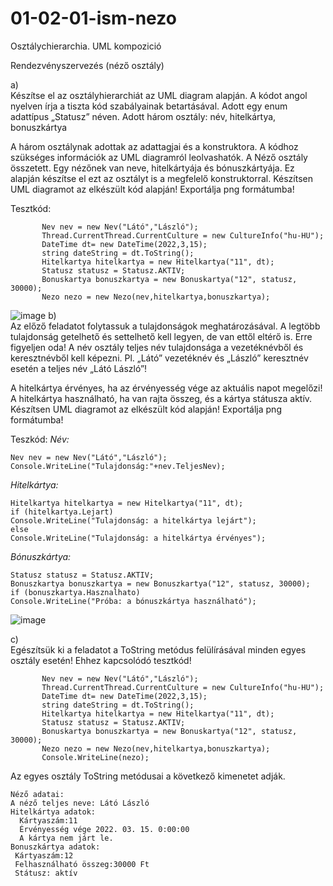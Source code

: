 # 01-02-01-ism-nezo
Osztálychierarchia. UML kompozició

Rendezvényszervezés (néző osztály)

a)  
Készítse el az osztályhierarchiát az UML diagram alapján. A kódot angol nyelven írja a tiszta kód szabályainak betartásával. Adott egy enum adattípus „Statusz” néven. Adott három osztály: név, hitelkártya, bonuszkártya

A három osztálynak adottak az adattagjai és a konstruktora. A kódhoz szükséges információk az UML diagramról leolvashatók.
A Néző osztály összetett. Egy nézőnek van neve, hitelkártyája és bónuszkártyája. Ez alapján készítse el ezt az osztályt is a megfelelő konstruktorral.
Készítsen UML diagramot az elkészült kód alapján! Exportálja png formátumba!

Tesztkód:  
```
       Nev nev = new Nev("Látó","László");  
       Thread.CurrentThread.CurrentCulture = new CultureInfo("hu-HU");  
       DateTime dt= new DateTime(2022,3,15);  
       string dateString = dt.ToString();  
       Hitelkartya hitelkartya = new Hitelkartya("11", dt);  
       Statusz statusz = Statusz.AKTIV;  
       Bonuskartya bonuszkartya = new Bonuskartya("12", statusz, 30000);
       Nezo nezo = new Nezo(nev,hitelkartya,bonuszkartya);
```
![image](https://user-images.githubusercontent.com/6060514/133219905-0fcaee34-15ed-48ac-88d7-8e2a665438a1.png)
b)  
Az előző feladatot folytassuk a tulajdonságok meghatározásával. A legtöbb tulajdonság getelhető és settelhető kell legyen, de van ettől eltérő is. Erre figyeljen oda!
A név osztály teljes név tulajdonsága a vezetéknévből és keresztnévből kell képezni. Pl. „Látó” vezetéknév és „László” keresztnév esetén a teljes név „Látó László”!

A hitelkártya érvényes, ha az érvényesség vége az aktuális napot megelőzi!
A hitelkártya használható, ha van rajta összeg, és a kártya státusza aktív.
Készítsen UML diagramot az elkészült kód alapján! Exportálja png formátumba!

Teszkód:
*Név:*
```
Nev nev = new Nev("Látó","László");
Console.WriteLine("Tulajdonság:"+nev.TeljesNev);
```
*Hitelkártya:*
```
Hitelkartya hitelkartya = new Hitelkartya("11", dt);
if (hitelkartya.Lejart)
Console.WriteLine("Tulajdonság: a hitelkártya lejárt");
else
Console.WriteLine("Tulajdonság: a hitelkártya érvényes");
```
*Bónuszkártya:*
```
Statusz statusz = Statusz.AKTIV;
Bonuszkartya bonuszkartya = new Bonuszkartya("12", statusz, 30000);
if (bonuszkartya.Hasznalhato)
Console.WriteLine("Próba: a bónuszkártya használható");
```
![image](https://user-images.githubusercontent.com/6060514/133219469-7bb3ddfb-f880-492c-bb00-a6ea529a2e16.png)

c)  
Egészítsük ki a feladatot a ToString metódus felülírásával minden egyes osztály esetén!
Ehhez kapcsolódó tesztkód!
```
       Nev nev = new Nev("Látó","László");
       Thread.CurrentThread.CurrentCulture = new CultureInfo("hu-HU");
       DateTime dt= new DateTime(2022,3,15);
       string dateString = dt.ToString();
       Hitelkartya hitelkartya = new Hitelkartya("11", dt);
       Statusz statusz = Statusz.AKTIV;
       Bonuskartya bonuszkartya = new Bonuskartya("12", statusz, 30000);
       Nezo nezo = new Nezo(nev,hitelkartya,bonuszkartya);
       Console.WriteLine(nezo);
```
Az  egyes osztály ToString metódusai a következő kimenetet adják.
```
Néző adatai:
A néző teljes neve: Látó László
Hitelkártya adatok:
  Kártyaszám:11
  Érvényesség vége 2022. 03. 15. 0:00:00
  A kártya nem járt le.
Bonuszkártya adatok:
 Kártyaszám:12
 Felhasználható összeg:30000 Ft
 Státusz: aktív
```
